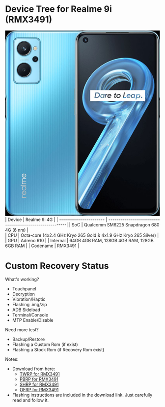 # Device Tree for Realme 9i (RMX3491)
![Realme 9i](https://github.com/cd-Spidey/Random/blob/main/screenshots/realme_9i.jpg)
| Device                  | Realme 9i 4G                                             |
| ----------------------- | ---------------------------------------------------------|
| SoC                     | Qualcomm SM6225 Snapdragon 680 4G (6 nm)                      |      
| CPU                     | Octa-core (4x2.4 GHz Kryo 265 Gold & 4x1.9 GHz Kryo 265 Silver)  |
| GPU                     | Adreno 610                                             |
| Internal                | 64GB 4GB RAM, 128GB 4GB RAM, 128GB 6GB RAM                 |
| Codename                | RMX3491                                               |

# Custom Recovery Status
What's working?
- Touchpanel
- Decryption
- Vibration/Haptic 
- Flashing .img/zip
- ADB Sideload
- Terminal/Console
- MTP Enable/Disable

Need more test?
- Backup/Restore
- Flashing a Custom Rom (if exist)
- Flashing a Stock Rom (if Recovery Rom exist)

Notes:
 - Download from here:
    - [TWRP for RMX3491](https://github.com/cd-Crypton/custom_recovery_tree_realme_RMX3491/releases/tag/twrp-rmx3491-001)
    - [PBRP for RMX3491](https://github.com/cd-Crypton/custom_recovery_tree_realme_RMX3491/releases/tag/pbrp-rmx3491-001)
    - [SHRP for RMX3491](https://github.com/cd-Crypton/custom_recovery_tree_realme_RMX3491/releases/tag/shrp-rmx3491-001)
    - [OFRP for RMX3491](https://github.com/cd-Crypton/custom_recovery_tree_realme_RMX3491/releases/tag/ofrp-rmx3491-001)
 - Flashing instructions are included in the download link. Just carefully read and follow it.
